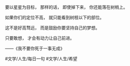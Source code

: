 要以星星为目标，
那样的话，
即使掉下来，
你还能落在树梢上。

如果你们的定位不高，
就只能看到树枝以下的部位。

这不是好高骛远，
而是鼓励你要坚持自己的梦想。

只要敢想，
才会有动力让自己前进。

——《我不要你死于一事无成》

#文学/人生/每日一句 #文学/人生/希望 